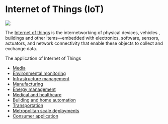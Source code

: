 # Internet of Things (IoT)

![](https://github.com/Raydivine/IoT-of-Modern-Agriculture/blob/master/Doc/Image/Agriculture/internet-of-things.jpg)


The [Internet of things](https://en.wikipedia.org/wiki/Internet_of_things) is the internetworking of physical devices, vehicles , buildings and other items—embedded with electronics, software, sensors, actuators, and network connectivity that enable these objects to collect and exchange data.

The application of Internet of Things
* [Media](https://en.wikipedia.org/wiki/Internet_of_things#Media)
* [Environmental monitoring](https://en.wikipedia.org/wiki/Internet_of_things#Environmental_monitoring)
* [Infrastructure management](https://en.wikipedia.org/wiki/Internet_of_things#Infrastructure_management)
* [Manufacturing](https://en.wikipedia.org/wiki/Internet_of_things#Manufacturing)
* [Energy management](https://en.wikipedia.org/wiki/Internet_of_things#Energy_management)
* [Medical and healthcare](Medical_and_healthcare)
* [Building and home automation](https://en.wikipedia.org/wiki/Internet_of_things#Building_and_home_automation)
* [Transportation](https://en.wikipedia.org/wiki/Internet_of_things#Transportation)
* [Metropolitan scale deployments](https://en.wikipedia.org/wiki/Internet_of_things#Metropolitan_scale_deployments)
* [Consumer application](https://en.wikipedia.org/wiki/Internet_of_things#Consumer_application)





